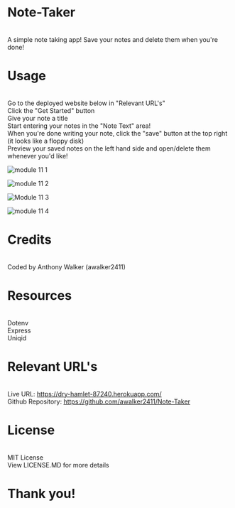 # Note-Taker
<br>A simple note taking app! Save your notes and delete them when you're done!

# Usage
<br>Go to the deployed website below in "Relevant URL's"
<br>Click the "Get Started" button
<br>Give your note a title
<br>Start entering your notes in the "Note Text" area!
<br>When you're done writing your note, click the "save" button at the top right (it looks like a floppy disk)
<br>Preview your saved notes on the left hand side and open/delete them whenever you'd like!

![module 11 1](https://user-images.githubusercontent.com/120272622/224772627-d81a007a-563b-4549-a5e5-298edf0b87af.PNG)

![module 11 2](https://user-images.githubusercontent.com/120272622/224772650-3a273c81-7022-43ad-bfff-f888e602c7c6.PNG)

![Module 11 3](https://user-images.githubusercontent.com/120272622/224772678-1795dd98-9479-4d41-a948-8390fe6c3d37.PNG)

![module 11 4](https://user-images.githubusercontent.com/120272622/224772698-21bb6926-17a0-432c-8682-edc32b13f278.PNG)

# Credits
<br> Coded by Anthony Walker (awalker2411)

# Resources
<br>Dotenv
<br>Express
<br>Uniqid

# Relevant URL's
<br>Live URL: https://dry-hamlet-87240.herokuapp.com/
<br>Github Repository: https://github.com/awalker2411/Note-Taker


# License
<br>MIT License
<br>View LICENSE.MD for more details

# Thank you!
